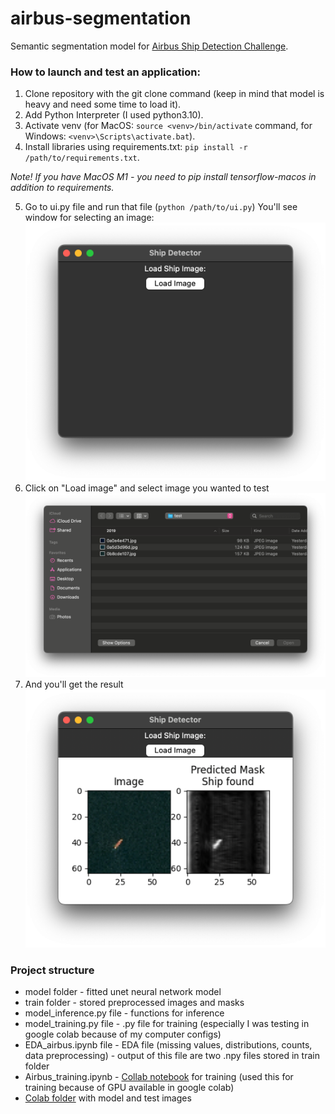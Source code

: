 # airbus-segmentation

Semantic segmentation model for [Airbus Ship Detection Challenge](https://www.kaggle.com/c/airbus-ship-detection/overview).

### How to launch and test an application:
1. Clone repository with the git clone command (keep in mind that model is heavy and need some time to load it).
2. Add Python Interpreter (I used python3.10).
3. Activate venv (for MacOS: `source <venv>/bin/activate` command, for Windows: `<venv>\Scripts\activate.bat`).
4. Install libraries using requirements.txt: `pip install -r /path/to/requirements.txt`.

*Note! If you have MacOS M1 - you need to pip install tensorflow-macos in addition to requirements.*

5. Go to ui.py file and run that file (`python /path/to/ui.py`)
You'll see window for selecting an image:
![img.png](img.png)
6. Click on "Load image" and select image you wanted to test
![img_1.png](img_1.png)
7. And you'll get the result
![img_2.png](img_2.png)

### Project structure

- model folder - fitted unet neural network model
- train folder - stored preprocessed images and masks
- model_inference.py file - functions for inference
- model_training.py file - .py file for training (especially I was testing in google colab because of my computer configs) 
- EDA_airbus.ipynb file - EDA file (missing values, distributions, counts, data preprocessing) - output of this file are two .npy files stored in train folder 
- Airbus_training.ipynb - [Collab notebook](https://colab.research.google.com/drive/11QgPSMeaW-ycA4qvfppzb9PbHX3qT7d0?usp=sharing) for training (used this for training because of GPU available in google colab)
- [Colab folder](https://colab.research.google.com/drive/11QgPSMeaW-ycA4qvfppzb9PbHX3qT7d0?usp=sharing) with model and test images